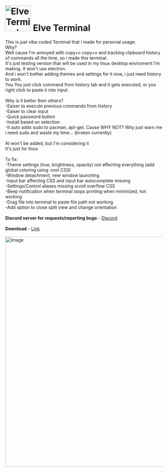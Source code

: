 # <img width="82" height="auto" alt="Elve Terminal EE" src="https://github.com/user-attachments/assets/b3ade798-01fe-4f30-96b2-aa524476716c" /> Elve Terminal
This is just vibe coded Terminal that i made for personal usage. <br>
Why?<br>
Well cause I'm annoyed with copy+c copy+v and tracking clipboard history of commands all the time,
so i made this terminal. <br> It's just testing version that will be used in my linux desktop enviroment I'm making.
It won't use electron. <br> And i won't bother adding themes and settings for it now, i just need history to work. <br>You 
You just click command from history tab and it gets executed, or you right click to paste it into input. <br> <br>
Why is it better then others?<br>
-Eaiser to execute previous commands from history<br>
-Eaiser to clear input<br>
-Quick password button<br>
-Install based on selection<br>
-It auto adds sudo to pacman, apt-get. Cause WHY NOT? Why just warn me i need sudo and waste my time... (broken currently)<br><br>
AI won't be added, but I'm considering it
<br>
It's just for linux <br>
<br>
To fix:<br>
-Theme settings (hue, brightness, opacity) not affecting everything (add global coloring using :root CSS)<br>
-Window detachment, new window launching<br>
-Input bar affecting CSS and input bar autocomplete missing <br>
-Settings/Control aliases missing scroll overflow CSS <br>
-Beep notification when terminal stops printing when minimized, not working <br>
-Drag file into terminal to paste file path not working <br>
-Add option to close split view and change orientation <br> <br>
**Discord server for requests/reporting bugs** - <a href="https://discord.gg/6PP5uqha">Discord</a> <br><br>
**Download** - <a href="https://github.com/banekondic1996/Elve-Terminal/releases/tag/1.0">Link</a> <br><br>
<img width="1154" height="733" alt="image" src="https://github.com/user-attachments/assets/c444cbd5-c067-4058-b745-5c50df78143c" />

